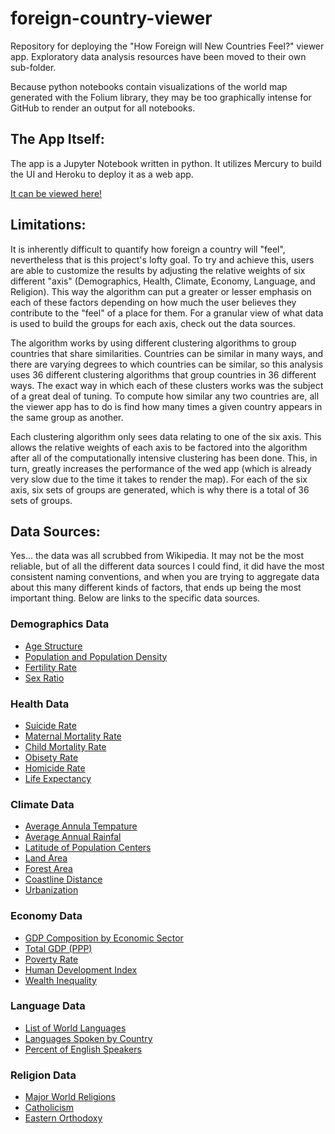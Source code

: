 # foreign-country-viewer
Repository for deploying the "How Foreign will New Countries Feel?" viewer app. Exploratory data analysis resources have been moved to their own sub-folder. 

Because python notebooks contain visualizations of the world map generated with the Folium library, they may be too graphically intense for GitHub to render an output for all notebooks.

## The App Itself:
The app is a Jupyter Notebook written in python. It utilizes Mercury to build the UI and Heroku to deploy it as a web app. 

[It can be viewed here!](https://foreign-country-viewer.herokuapp.com/app/1)

## Limitations:
It is inherently difficult to quantify how foreign a country will "feel", nevertheless that is this project's lofty goal. To try and achieve this, users are able to customize the results by adjusting the relative weights of six different "axis" (Demographics, Health, Climate, Economy, Language, and Religion). This way the algorithm can put a greater or lesser emphasis on each of these factors depending on how much the user believes they contribute to the "feel" of a place for them. For a granular view of what data is used to build the groups for each axis, check out the data sources.

The algorithm works by using different clustering algorithms to group countries that share similarities. Countries can be similar in many ways, and there are varying degrees to which countries can be similar, so this analysis uses 36 different clustering algorithms that group countries in 36 different ways. The exact way in which each of these clusters works was the subject of a great deal of tuning. To compute how similar any two countries are, all the viewer app has to do is find how many times a given country appears in the same group as another.

Each clustering algorithm only sees data relating to one of the six axis. This allows the relative weights of each axis to be factored into the algorithm after all of the computationally intensive clustering has been done. This, in turn, greatly increases the performance of the wed app (which is already very slow due to the time it takes to render the map). For each of the six axis, six sets of groups are generated, which is why there is a total of 36 sets of groups.

## Data Sources:
Yes... the data was all scrubbed from Wikipedia. It may not be the most reliable, but of all the different data sources I could find, it did have the most consistent naming conventions, and when you are trying to aggregate data about this many different kinds of factors, that ends up being the most important thing. Below are links to the specific data sources.

### Demographics Data
* [Age Structure](https://en.wikipedia.org/wiki/List_of_countries_by_age_structure)
* [Population and Population Density](https://en.wikipedia.org/wiki/List_of_countries_and_dependencies_by_population_density)
* [Fertility Rate](https://en.wikipedia.org/wiki/List_of_countries_by_past_fertility_rate)
* [Sex Ratio](https://en.wikipedia.org/wiki/List_of_countries_by_sex_ratio)

### Health Data
* [Suicide Rate](https://en.wikipedia.org/wiki/List_of_countries_by_suicide_rate)
* [Maternal Mortality Rate](https://en.wikipedia.org/wiki/List_of_countries_by_maternal_mortality_ratio)
* [Child Mortality Rate](https://en.wikipedia.org/wiki/List_of_countries_by_infant_and_under-five_mortality_rates)
* [Obisety Rate](https://en.wikipedia.org/wiki/List_of_countries_by_obesity_rate)
* [Homicide Rate](https://en.wikipedia.org/wiki/List_of_countries_by_intentional_homicide_rate)
* [Life Expectancy](https://en.wikipedia.org/wiki/List_of_countries_by_life_expectancy)

### Climate Data
* [Average Annula Tempature](https://en.wikipedia.org/wiki/List_of_countries_by_average_yearly_temperature)
* [Average Annual Rainfal](https://en.wikipedia.org/wiki/List_of_countries_by_average_annual_precipitation)
* [Latitude of Population Centers](https://en.wikipedia.org/wiki/List_of_national_capitals_by_latitude)
* [Land Area](https://simple.wikipedia.org/wiki/List_of_countries_by_area)
* [Forest Area](https://en.wikipedia.org/wiki/List_of_countries_by_forest_area)
* [Coastline Distance](https://en.wikipedia.org/wiki/List_of_countries_by_length_of_coastline)
* [Urbanization](https://en.wikipedia.org/wiki/Urbanization_by_country)

### Economy Data
* [GDP Composition by Economic Sector](https://en.wikipedia.org/wiki/List_of_countries_by_GDP_sector_composition)
* [Total GDP (PPP)](https://en.wikipedia.org/wiki/List_of_countries_by_GDP)
* [Poverty Rate](https://en.wikipedia.org/wiki/List_of_countries_by_percentage_of_population_living_in_poverty)
* [Human Development Index](https://en.wikipedia.org/wiki/List_of_countries_by_Human_Development_Index)
* [Wealth Inequality](https://en.wikipedia.org/wiki/List_of_countries_by_wealth_per_adult)

### Language Data
* [List of World Languages](https://en.wikipedia.org/wiki/List_of_languages_by_number_of_native_speakers)
* [Languages Spoken by Country](https://en.wikipedia.org/wiki/List_of_official_languages_by_country_and_territory)
* [Percent of English Speakers](https://en.wikipedia.org/wiki/List_of_countries_by_English-speaking_population)

### Religion Data
* [Major World Religions](https://en.wikipedia.org/wiki/Religions_by_country)
* [Catholicism](https://en.wikipedia.org/wiki/Catholic_Church_by_country)
* [Eastern Orthodoxy](https://en.wikipedia.org/wiki/Eastern_Orthodoxy_by_country)
